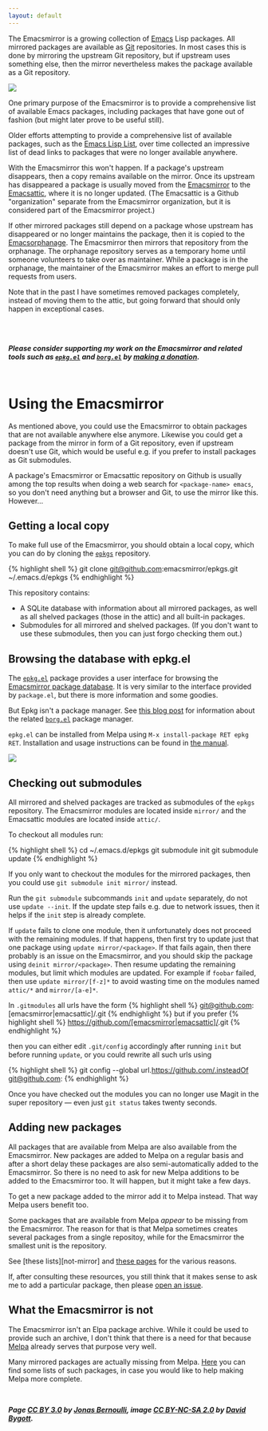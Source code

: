 ```yaml
---
layout: default
---
```


The Emacsmirror is a growing collection of [Emacs] Lisp packages.  All
mirrored packages are available as [Git] repositories.  In most cases
this is done by mirroring the upstream Git repository, but if upstream
uses something else, then the mirror nevertheless makes the package
available as a Git repository.

<img src="/assets/emacsmirror.png">

One primary purpose of the Emacsmirror is to provide a comprehensive
list of available Emacs packages, including packages that have gone
out of fashion (but might later prove to be useful still).

Older efforts attempting to provide a comprehensive list of available
packages, such as the [Emacs Lisp List][ell], over time collected an
impressive list of dead links to packages that were no longer
available anywhere.

With the Emacsmirror this won't happen.  If a package's upstream
disappears, then a copy remains available on the mirror.  Once its
upstream has disappeared a package is usually moved from the
[Emacsmirror] to the [Emacsattic], where it is no longer updated. (The
Emacsattic is a Github "organization" separate from the Emacsmirror
organization, but it is considered part of the Emacsmirror project.)

If other mirrored packages still depend on a package whose upstream
has disappeared or no longer maintains the package, then it is copied
to the [Emacsorphanage].  The Emacsmirror then mirrors that repository
from the orphanage.  The orphanage repository serves as a temporary
home until someone volunteers to take over as maintainer.  While a
package is in the orphanage, the maintainer of the Emacsmirror makes
an effort to merge pull requests from users.

Note that in the past I have sometimes removed packages completely,
instead of moving them to the attic, but going forward that should
only happen in exceptional cases.

<br/><br/>

***Please consider supporting my work on the Emacsmirror and related
tools such as [`epkg.el`] and [`borg.el`] by [making a donation](/donate).***

<center><img class="clear" width="16" height="16" src="/assets/pixel-heart.png"></center>

Using the Emacsmirror
=====================

As mentioned above, you could use the Emacsmirror to obtain packages
that are not available anywhere else anymore.  Likewise you could get
a package from the mirror in form of a Git repository, even if
upstream doesn't use Git, which would be useful e.g. if you prefer to
install packages as Git submodules.

A package's Emacsmirror or Emacsattic repository on Github is usually
among the top results when doing a web search for `<package-name>
emacs`, so you don't need anything but a browser and Git, to use the
mirror like this.  However...

Getting a local copy
--------------------

To make full use of the Emacsmirror, you should obtain a local copy,
which you can do by cloning the [`epkgs`][epkgs] repository.

{% highlight shell %}
git clone git@github.com:emacsmirror/epkgs.git ~/.emacs.d/epkgs
{% endhighlight %}

This repository contains:

* A SQLite database with information about all mirrored packages, as
  well as all shelved packages (those in the attic) and all built-in
  packages.
* Submodules for all mirrored and shelved packages.  (If you don't
  want to use these submodules, then you can just forgo checking them
  out.)

Browsing the database with epkg.el
----------------------------------

The [`epkg.el`] package provides a user interface for browsing the
[Emacsmirror package database][epkgs].  It is very similar to the
interface provided by `package.el`, but there is more information and
some goodies.

But Epkg isn't a package manager.  See [this blog post][20160517] for
information about the related [`borg.el`] package manager.

`epkg.el` can be installed from Melpa using `M-x install-package RET
epkg RET`.  Installation and usage instructions can be found
in [the manual](/manual/epkg).

<img src="/assets/epkg.png">

Checking out submodules
-----------------------

All mirrored and shelved packages are tracked as submodules of the
`epkgs` repository.  The Emacsmirror modules are located inside
`mirror/` and the Emacsattic modules are located inside `attic/`.

To checkout all modules run:

{% highlight shell %}
cd ~/.emacs.d/epkgs
git submodule init
git submodule update
{% endhighlight %}

If you only want to checkout the modules for the mirrored packages,
then you could use `git submodule init mirror/` instead.

Run the `git submodule` subcommands `init` and `update` separately, do
not use `update --init`.  If the update step fails e.g. due to network
issues, then it helps if the `init` step is already complete.

If `update` fails to clone one module, then it unfortunately does not
proceed with the remaining modules.  If that happens, then first try
to update just that one package using `update mirror/<package>`.  If
that fails again, then there probably is an issue on the Emacsmirror,
and you should skip the package using `deinit mirror/<package>`.  Then
resume updating the remaining modules, but limit which modules are
updated.  For example if `foobar` failed, then use `update
mirror/[f-z]*` to avoid wasting time on the modules named `attic/*`
and `mirror/[a-e]*`.

In `.gitmodules` all urls have the form
{% highlight shell %}
git@github.com:[emacsmirror|emacsattic]/<package>.git
{% endhighlight %}
but if you prefer
{% highlight shell %}
https://github.com/[emacsmirror|emacsattic]/<package>.git
{% endhighlight %}

then you can either edit `.git/config` accordingly after running
`init` but before running `update`, or you could rewrite all such urls
using

{% highlight shell %}
git config --global url.https://github.com/.insteadOf git@github.com:
{% endhighlight %}

Once you have checked out the modules you can no longer use Magit in
the super repository &mdash; even just `git status` takes twenty
seconds.

Adding new packages
-------------------

All packages that are available from Melpa are also available from
the Emacsmirror.  New packages are added to Melpa on a regular basis
and after a short delay these packages are also semi-automatically
added to the Emacsmirror.  So there is no need to ask for new Melpa
additions to be added to the Emacsmirror too.  It will happen, but it
might take a few days.

To get a new package added to the mirror add it to Melpa instead.
That way Melpa users benefit too.

Some packages that are available from Melpa *appear* to be missing
from the Emacsmirror.  The reason for that is that Melpa sometimes
creates several packages from a single repositoy, while for the
Emacsmirror the smallest unit is the repository.

See [these lists][not-mirror]
and [these pages][stats] for the various reasons.

If, after consulting these resources, you still think that it makes
sense to ask me to add a particular package, then please
[open an issue][issues].

What the Emacsmirror is not
---------------------------

The Emacsmirror isn't an Elpa package archive.  While it could be used
to provide such an archive, I don't think that there is a need for
that because [Melpa] already serves that purpose very
well.

Many mirrored packages are actually missing from
Melpa.  [Here][not-melpa] you can find some lists of such packages,
in case you would like to help making Melpa more complete.

<br/><b/>

*Page [CC BY 3.0](https://creativecommons.org/licenses/by/3.0)
by    [Jonas Bernoulli](https://emacsair.me),
image [CC BY-NC-SA 2.0](https://creativecommons.org/licenses/by-nc-sa/2.0)
by    [David Bygott](https://www.flickr.com/photos/davidbygott).*

[Emacsmirror]:    https://github.com/emacsmirror
[Emacsattic]:     https://github.com/emacsattic
[Emacsorphanage]: https://github.com/emacsorphanage
[epkgs]:          https://github.com/emacsmirror/epkgs
[issues]:         https://github.com/emacsmirror/p/issues/new
[`epkg.el`]:      https://github.com/emacscollective/epkg
[`borg.el`]:      https://github.com/emacscollective/borg
[stats]:          /stats/
[not-melpa]:      /stats/melpa.html

[20160517]: https://emacsair.me/2016/05/17/assimilate-emacs-packages-as-git-submodules

[Emacs]: https://www.gnu.org/software/emacs/emacs.html
[Git]:   https://git-scm.com

[Melpa]: https://melpa.org
[ell]:   http://damtp.cam.ac.uk/user/sje30/emacs/ell.html
